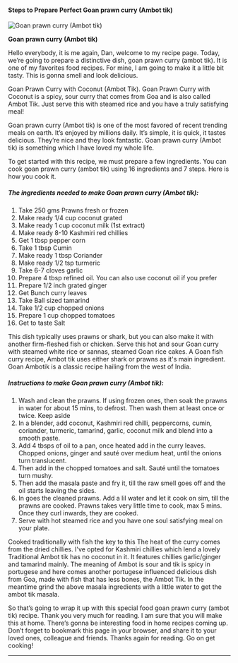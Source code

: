             

#### Steps to Prepare Perfect Goan prawn curry (Ambot tik)

![Goan prawn curry (Ambot tik)](https://img-global.cpcdn.com/recipes/bd1062de93aafc43/751x532cq70/goan-prawn-curry-ambot-tik-recipe-main-photo.jpg)

**Goan prawn curry (Ambot tik)**

Hello everybody, it is me again, Dan, welcome to my recipe page. Today, we’re going to prepare a distinctive dish, goan prawn curry (ambot tik). It is one of my favorites food recipes. For mine, I am going to make it a little bit tasty. This is gonna smell and look delicious.

Goan Prawn Curry with Coconut (Ambot Tik). Goan Prawn Curry with Coconut is a spicy, sour curry that comes from Goa and is also called Ambot Tik. Just serve this with steamed rice and you have a truly satisfying meal!

Goan prawn curry (Ambot tik) is one of the most favored of recent trending meals on earth. It’s enjoyed by millions daily. It’s simple, it is quick, it tastes delicious. They’re nice and they look fantastic. Goan prawn curry (Ambot tik) is something which I have loved my whole life.

To get started with this recipe, we must prepare a few ingredients. You can cook goan prawn curry (ambot tik) using 16 ingredients and 7 steps. Here is how you cook it.

##### The ingredients needed to make Goan prawn curry (Ambot tik):

1.  Take 250 gms Prawns fresh or frozen
2.  Make ready 1/4 cup coconut grated
3.  Make ready 1 cup coconut milk (1st extract)
4.  Make ready 8-10 Kashmiri red chillies
5.  Get 1 tbsp pepper corn
6.  Take 1 tbsp Cumin
7.  Make ready 1 tbsp Coriander
8.  Make ready 1/2 tsp turmeric
9.  Take 6-7 cloves garlic
10.  Prepare 4 tbsp refined oil. You can also use coconut oil if you prefer
11.  Prepare 1/2 inch grated ginger
12.  Get Bunch curry leaves
13.  Take Ball sized tamarind
14.  Take 1/2 cup chopped onions
15.  Prepare 1 cup chopped tomatoes
16.  Get to taste Salt

This dish typically uses prawns or shark, but you can also make it with another firm-fleshed fish or chicken. Serve this hot and sour Goan curry with steamed white rice or sannas, steamed Goan rice cakes. A Goan fish curry recipe, Ambot tik uses either shark or prawns as it's main ingredient. Goan Ambotik is a classic recipe hailing from the west of India.

##### Instructions to make Goan prawn curry (Ambot tik):

1.  Wash and clean the prawns. If using frozen ones, then soak the prawns in water for about 15 mins, to defrost. Then wash them at least once or twice. Keep aside
2.  In a blender, add coconut, Kashmiri red chilli, peppercorns, cumin, coriander, turmeric, tamarind, garlic, coconut milk and blend into a smooth paste.
3.  Add 4 tbsps of oil to a pan, once heated add in the curry leaves. Chopped onions, ginger and sauté over medium heat, until the onions turn translucent.
4.  Then add in the chopped tomatoes and salt. Sauté until the tomatoes turn mushy.
5.  Then add the masala paste and fry it, till the raw smell goes off and the oil starts leaving the sides.
6.  In goes the cleaned prawns. Add a lil water and let it cook on sim, till the prawns are cooked. Prawns takes very little time to cook, max 5 mins. Once they curl inwards, they are cooked.
7.  Serve with hot steamed rice and you have one soul satisfying meal on your plate.

Cooked traditionally with fish the key to this The heat of the curry comes from the dried chillies. I've opted for Kashmiri chillies which lend a lovely Traditional Ambot tik has no coconut in it. It features chillies garlic/ginger and tamarind mainly. The meaning of Ambot is sour and tik is spicy in portugese and here comes another portugese influenced delicious dish from Goa, made with fish that has less bones, the Ambot Tik. In the meantime grind the above masala ingredients with a little water to get the ambot tik masala.

So that’s going to wrap it up with this special food goan prawn curry (ambot tik) recipe. Thank you very much for reading. I am sure that you will make this at home. There’s gonna be interesting food in home recipes coming up. Don’t forget to bookmark this page in your browser, and share it to your loved ones, colleague and friends. Thanks again for reading. Go on get cooking!

* * *